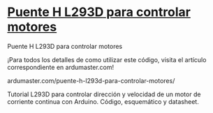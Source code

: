 # [Puente H L293D para controlar motores](ardumaster.com/puente-h-l293d-para-controlar-motores/ )
Puente H L293D para controlar motores

¡Para todos los detalles de como utilizar este código, visita el artículo correspondiente en ardumaster.com!

ardumaster.com/puente-h-l293d-para-controlar-motores/ 

Tutorial L293D para controlar dirección y velocidad de un motor de corriente continua con Arduino. Código, esquemático y datasheet.
